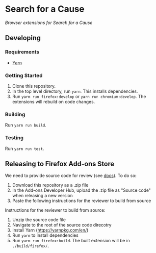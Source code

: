 # Search for a Cause

_Browser extensions for Search for a Cause_

## Developing

### Requirements
* [Yarn](https://yarnpkg.com/en/)

### Getting Started

1. Clone this repository.
2. In the top level directory, run `yarn`. This installs dependencies.
3. Run `yarn run firefox:develop` or `yarn run chromium:develop`. The extensions will rebuild on code changes.

### Building
Run `yarn run build`.

### Testing
Run `yarn run test`.

## Releasing to Firefox Add-ons Store

We need to provide source code for review (see [docs](https://developer.mozilla.org/en-US/docs/Mozilla/Add-ons/Source_Code_Submission)). To do so:

1. Download this repository as a .zip file
2. In the Add-ons Developer Hub, upload the .zip file as "Source code" when releasing a new version
3. Paste the following instructions for the reviewer to build from source

Instructions for the reviewer to build from source:
1. Unzip the source code file
2. Navigate to the root of the source code direcotry
3. Install Yarn (https://yarnpkg.com/en/)
4. Run `yarn` to install dependencies
5. Run `yarn run firefox:build`. The built extension will be in `./build/firefox/`.
